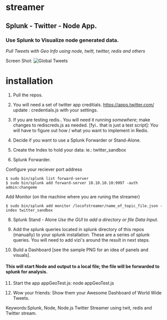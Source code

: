 # streamer
## Splunk - Twitter - Node App. ##
### Use Splunk to Visualize node generated data. ###
*Pull Tweets with Geo Info using node, twitt, twitter, redis and others*

Screen Shot:
![Global Tweets](https://cloud.githubusercontent.com/assets/4219465/11185900/a11be9d8-8c44-11e5-838a-9caff3c83a40.png)

# installation
1. Pull the repos.

2. You will need a set of twitter app creditials. https://apps.twitter.com/
update : credentials.js with your settings. 

3. If you are testing redis.. You will need it running *somewhere*; make changes
to rediscreds.js as needed. [fyi.. that is just a test script]: You will have to
figure out how / what you want to implement in Redis.

4. Decide if you want to use a Splunk Forwarder or Stand-Alone.
5. Create the Index to hold your data: ie.: twitter_sandbox
6. Splunk Forwarder.

Configure your reciever port address

    $ sudo bin/splunk list forward-server
    $ sudo bin/splunk add forward-server 10.10.10.10:9997 -auth admin:changeme
  
Add Monitor (on the machine where you are runing the streamer)

    $ sudo bin/splunk add monitor /locofstreamer/name_of_topic_file.json -index twitter_sandbox
  
8. Splunk Stand - Alone
*Use the GUI to add a directory or file Data Input.*
 
9. Add the splunk queries located in splunk directory of this repos (manually) to your splunk installation.
These are a series of splunk queries.  You will need to add vizi's around the result in next steps.

10. Build a Dashboard [see the sample PNG for an idea of panels and visuals].

#### This will start Node and output to a local file; the file will be forwarded to splunk for analysis. 
11. Start the app appGeoTest.js:
node appGeoTest.js

12. Wow your friends: Show them your Awesome Dashboard of World Wide Tweets.

Keywords:Splunk, Node, Node.js Twitter Streamer using twit, redis and Twitter stream.
